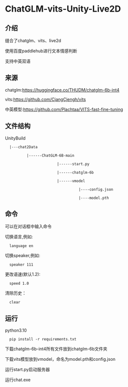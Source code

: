 # ChatGLM-vits-Unity-Live2D

## 介绍

缝合了chatglm、vits、live2d

使用百度paddlehub进行文本情感判断

支持中英双语

## 来源
chatglm:https://huggingface.co/THUDM/chatglm-6b-int4

vits:https://github.com/CjangCjengh/vits

中英模型:https://github.com/Plachtaa/VITS-fast-fine-tuning


## 文件结构
UnityBuild

      |---chat2Data

              |------ChatGLM-6B-main

                            |------start.py

                            |------chatglm-6b

                            |------vmodel

                                      |----config.json

                                      |----model.pth
                                      
## 命令

可以在对话框中输入命令

切换语言,例如:

      language en
      
切换speaker,例如:

      speaker 111
      
更改语速(默认1.2):
      
      speed 1.0
      
清除历史：

      clear

## 运行

python3.10

      pip install -r requirements.txt

下载chatglm-6b-int4所有文件放到chatglm-6b文件夹

下载vits模型放到vmodel，命名为model.pth和config.json

运行start.py启动服务器

运行chat.exe
